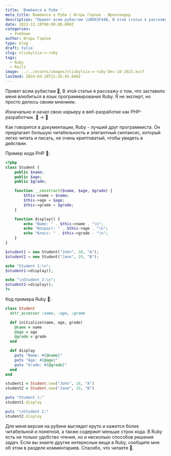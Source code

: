 ```yaml
---
title: 'Влюбился в Руби '
meta_title: Влюбился в Руби | Игорь Горлов - Фронтeндер
description: "Привет всем рубистам \U0001F44B, В этой статье я расскажу о том, что заставило меня влюбиться в язык программирования Ruby. Я не эксперт, но просто делюсь своим мнение"
date: 2023-12-18T00:00:00.000Z
categories:
  - Учебник
author: Игорь Горлов
type: blog
draft: false
slug: vliubylsia-v-ruby
tags:
  - Ruby
  - Rails
image: ../../assets/images/vliubylsia-v-ruby-Dec-18-2023.avif
lastmod: 2024-03-20T21:26:45.046Z
---
```


Привет всем рубистам 👋, В этой статье я расскажу о том, что заставило меня влюбиться в язык программирования Ruby. Я не эксперт, но просто делюсь своим мнением.

Изначально я начал свою карьеру в веб-разработке как PHP-разработчик. 🐘 -> 💎

Как говорится в документации, Ruby - лучший друг программиста. Он предлагает большую читабельность и элегантный синтаксис, который легко читать и писать, не очень криптоватый, чтобы увидеть в действии.

Пример кода PHP 🐘:

```php
<?php
class Student {
    public $name;
    public $age;
    public $grade;

    function __construct($name, $age, $grade) {
        $this->name = $name;
        $this->age = $age;
        $this->grade = $grade;
    }

    function display() {
        echo "Name: " . $this->name . "\n";
        echo "Возраст: " . $this->age . "\n";
        echo "Класс: " . $this->grade . "\n";
    }
}

$student1 = new Student("John", 18, "A");
$student2 = new Student("Jane", 19, "B");

echo "Student 1:\n";
$student1->display();

echo "\nStudent 2:\n";
$student2->display();
?>
```

Код примера Ruby 💎:

```rb
class Student
  attr_accessor :name, :age, :grade

  def initialize(name, age, grade)
    @name = name
    @age = age
    @grade = grade
  end

  def display
    puts "Name: #{@name}"
    puts "Age: #{@age}"
    puts "Grade: #{@grade}"
  end
end

student1 = Student.new("John", 18, "A")
student2 = Student.new("Jane", 19, "B")

puts "Student 1:"
student1.display

puts "\nStudent 2:"
student2.display
```

Для меня версия на рубине выглядит круто и кажется более читабельной и понятной, а также содержит меньше строк кода. В Ruby есть не только удобство чтения, но и несколько способов решения задач. Если вы знаете другие интересные вещи в Ruby, сообщите мне об этом в разделе комментариев. Спасибо, что читаете 🤝.
